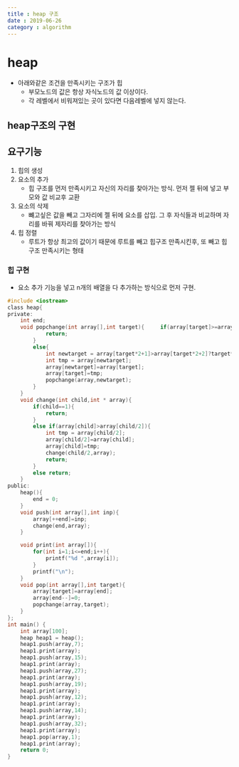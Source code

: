 ```yaml
---
title : heap 구조
date : 2019-06-26
category : algorithm
---
```

# heap

- 아래와같은 조건을 만족시키는 구조가 힙
  - 부모노드의 값은 항상 자식노드의 값 이상이다.
  - 각 레벨에서 비워져있는 곳이 있다면 다음레벨에 넣지 않는다.

## heap구조의 구현

## 요구기능

1. 힙의 생성
2. 요소의 추가
   - 힙 구조를 먼저 만족시키고 자신의 자리를 찾아가는 방식. 먼저 젤 뒤에 넣고 부모와 값 비교후 교환
3. 요소의 삭제
   - 뺴고싶은 값을 빼고 그자리에 젤 뒤에 요소를 삽입. 그 후 자식들과 비교하며 자리를 바꿔 제자리를 찾아가는 방식
4. 힙 정렬
   - 루트가 항상 최고의 값이기 때문에 루트를 빼고 힙구조 만족시킨후, 또 빼고 힙구조 만족시키는 형태

### 힙 구현

- 요소 추가 기능을 넣고 n개의 배열을 다 추가하는 방식으로 먼저 구현.

```c
#include <iostream>
class heap{
private:
    int end;
    void popchange(int array[],int target){     if(array[target]>=array[target*2+1]&&array[target]>=array[target*2+2]){
            return;
        }
        else{
            int newtarget = array[target*2+1]>array[target*2+2]?target*2+1:target*2+2;
            int tmp = array[newtarget];
            array[newtarget]=array[target];
            array[target]=tmp;
            popchange(array,newtarget);
        }
    }
    void change(int child,int * array){
        if(child==1){
            return;
        }
        else if(array[child]>array[child/2]){
            int tmp = array[child/2];
            array[child/2]=array[child];
            array[child]=tmp;
            change(child/2,array);
            return;
        }
        else return;
    }
public:
    heap(){
        end = 0;
    }
    void push(int array[],int inp){
        array[++end]=inp;
        change(end,array);
    }

    void print(int array[]){
        for(int i=1;i<=end;i++){
            printf("%d ",array[i]);
        }
        printf("\n");
    }
    void pop(int array[],int target){
        array[target]=array[end];
        array[end--]=0;
        popchange(array,target);
    }
};
int main() {
    int array[100];
    heap heap1 = heap();
    heap1.push(array,7);
    heap1.print(array);
    heap1.push(array,15);
    heap1.print(array);
    heap1.push(array,27);
    heap1.print(array);
    heap1.push(array,19);
    heap1.print(array);
    heap1.push(array,12);
    heap1.print(array);
    heap1.push(array,14);
    heap1.print(array);
    heap1.push(array,32);
    heap1.print(array);
    heap1.pop(array,1);
    heap1.print(array);
    return 0;
}
```



